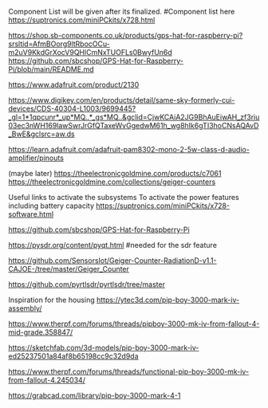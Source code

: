 Component List will be given after its finalized.
#Component list here
https://suptronics.com/miniPCkits/x728.html

https://shop.sb-components.co.uk/products/gps-hat-for-raspberry-pi?srsltid=AfmBOorg9ltRbocOCu-m2uV9KkdGrXocV9QHlCmNxTUOFLs0BwyfUn6d
https://github.com/sbcshop/GPS-Hat-for-Raspberry-Pi/blob/main/README.md

https://www.adafruit.com/product/2130

https://www.digikey.com/en/products/detail/same-sky-formerly-cui-devices/CDS-40304-L1003/9699445?_gl=1*1qpcunr*_up*MQ..*_gs*MQ..&gclid=CjwKCAiA2JG9BhAuEiwAH_zf3riu03ec3nWH169lawSwrJrGfQTaxeWvGgedwM61h_wg8hIk6gTI3hoCNsAQAvD_BwE&gclsrc=aw.ds

https://learn.adafruit.com/adafruit-pam8302-mono-2-5w-class-d-audio-amplifier/pinouts

(maybe later) https://theelectronicgoldmine.com/products/c7061
https://theelectronicgoldmine.com/collections/geiger-counters

Useful links to activate the subsystems
To activate the power features including battery capacity
https://suptronics.com/miniPCkits/x728-software.html

https://github.com/sbcshop/GPS-Hat-for-Raspberry-Pi

https://pysdr.org/content/pyqt.html #needed for the sdr feature

https://github.com/SensorsIot/Geiger-Counter-RadiationD-v1.1-CAJOE-/tree/master/Geiger_Counter

https://github.com/pyrtlsdr/pyrtlsdr/tree/master


Inspiration for the housing
https://ytec3d.com/pip-boy-3000-mark-iv-assembly/

https://www.therpf.com/forums/threads/pipboy-3000-mk-iv-from-fallout-4-mid-grade.358847/

https://sketchfab.com/3d-models/pip-boy-3000-mark-iv-ed25237501a84af8b65198cc9c32d9da

https://www.therpf.com/forums/threads/functional-pip-boy-3000-mk-iv-from-fallout-4.245034/

https://grabcad.com/library/pip-boy-3000-mark-4-1